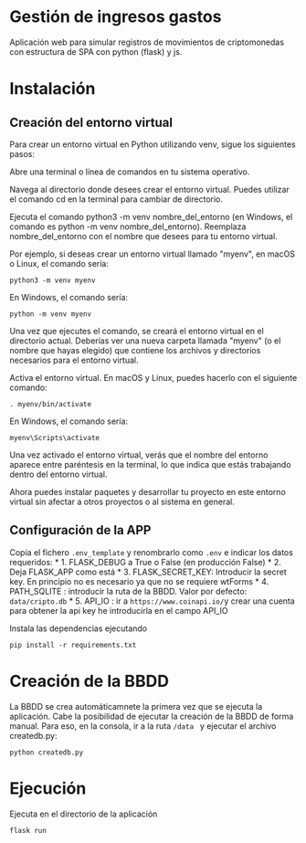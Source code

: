 
# Gestión de ingresos gastos
Aplicación web para simular registros de movimientos de criptomonedas con estructura de SPA con python (flask) y js.

# Instalación

## Creación del entorno virtual
Para crear un entorno virtual en Python utilizando venv, sigue los siguientes pasos:

Abre una terminal o línea de comandos en tu sistema operativo.

Navega al directorio donde desees crear el entorno virtual. Puedes utilizar el comando cd en la terminal para cambiar de directorio.

Ejecuta el comando python3 -m venv nombre_del_entorno (en Windows, el comando es python -m venv nombre_del_entorno). Reemplaza nombre_del_entorno con el nombre que desees para tu entorno virtual.

Por ejemplo, si deseas crear un entorno virtual llamado "myenv", en macOS o Linux, el comando sería:

```
python3 -m venv myenv
```
En Windows, el comando sería:

```
python -m venv myenv
```

Una vez que ejecutes el comando, se creará el entorno virtual en el directorio actual. Deberías ver una nueva carpeta llamada "myenv" (o el nombre que hayas elegido) que contiene los archivos y directorios necesarios para el entorno virtual.

Activa el entorno virtual. En macOS y Linux, puedes hacerlo con el siguiente comando:

```
. myenv/bin/activate
```

En Windows, el comando sería:

```
myenv\Scripts\activate
```

Una vez activado el entorno virtual, verás que el nombre del entorno aparece entre paréntesis en la terminal, lo que indica que estás trabajando dentro del entorno virtual.

Ahora puedes instalar paquetes y desarrollar tu proyecto en este entorno virtual sin afectar a otros proyectos o al sistema en general.

## Configuración de la APP
Copia el fichero `.env_template` y renombrarlo como `.env` e indicar los datos requeridos:
    * 1. FLASK_DEBUG a True o False (en producción False)
    * 2. Deja FLASK_APP como está
    * 3. FLASK_SECRET_KEY: Introducir la secret key. En principio no es necesario ya que no se requiere wtForms
    * 4. PATH_SQLITE : introducir la ruta de la BBDD. Valor por defecto: ```data/cripto.db```
    * 5. API_IO : ir a ```https://www.coinapi.io/```y crear una cuenta para obtener la api key he introducirla en el campo API_IO

Instala las dependencias ejecutando 
```
pip install -r requirements.txt
```

# Creación de la BBDD 
La BBDD se crea automáticamnete la primera vez que se ejecuta la aplicación. Cabe la posibilidad de ejecutar la creación de la BBDD de forma manual. Para eso, en la consola, ir a la ruta ``` /data  ``` y ejecutar el archivo createdb.py:

```python createdb.py```

# Ejecución
Ejecuta en el directorio de la aplicación
```
flask run
```










